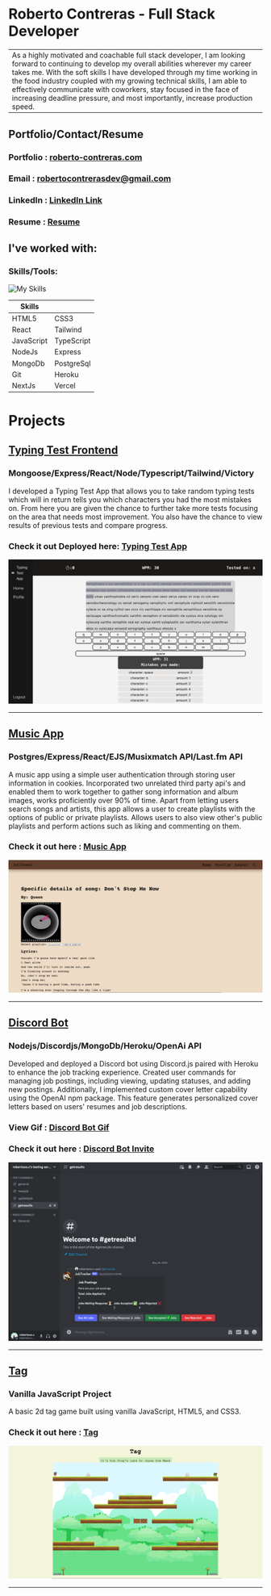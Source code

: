 # Roberto Contreras - Full Stack Developer

<table>
<tr>
<td>
As a highly motivated and coachable full stack developer, I am looking forward to continuing to develop my overall abilities wherever my career takes me. With the soft skills I have developed through my time working in the food industry coupled with my growing technical skills, I am able to effectively communicate with coworkers, stay focused in the face of increasing deadline pressure, and most importantly, increase production speed.
</td>
</tr>
</table>


## Portfolio/Contact/Resume

### Portfolio : <a href='https://www.roberto-contreras.com' target ="_blank">roberto-contreras.com</a>

### Email : <a href="mailto:robertocontrerasdev@gmail.com" target= "_blank" >robertocontrerasdev@gmail.com</a>

### LinkedIn : <a href="https://www.linkedin.com/in/robertocontreras-software/" target= "_blank" >LinkedIn Link</a>
### Resume : <a href='https://www.roberto-contreras.com/RobertoContrerasResume.pdf' target='_blank'>Resume</a>

## I've worked with:

### Skills/Tools:

![My Skills](https://skillicons.dev/icons?i=react,nodejs,express,mongodb,heroku,tailwind,git,js,ts,nextjs,vercel,postgres,html,css)

| Skills     |            |
| ---------- | ---------- |
| HTML5      | CSS3       |
| React      | Tailwind   |
| JavaScript | TypeScript |
| NodeJs     | Express    |
| MongoDb    | PostgreSql |
| Git        | Heroku     |
| NextJs     | Vercel     |

# Projects

## <a href='https://github.com/robertoooc/TypingTestApp-client' target="_blank">Typing Test Frontend</a>

### Mongoose/Express/React/Node/Typescript/Tailwind/Victory

I developed a Typing Test App that allows you to take random typing tests which will in return tells you which characters you had the most mistakes on. From here you are given the chance to further take more tests focusing on the area that needs most improvement. You also have the chance to view results of previous tests and compare progress.

### Check it out Deployed here: <a href='https://benevolent-medovik-143b82.netlify.app/' target="_blank">Typing Test App</a>

![Typing Test](imgs/TypingTestApp.png)

<hr>

## <a href='https://github.com/robertoooc/project-2' target="_blank">Music App</a>

### Postgres/Express/React/EJS/Musixmatch API/Last.fm API

A music app using a simple user authentication through storing user information in cookies. Incorporated two unrelated third party api's and enabled them to work together to gather song information and album images, works proficiently over 90% of time. Apart from letting users search songs and artists, this app allows a user to create playlists with the options of public or private playlists. Allows users to also view other's public playlists and perform actions such as liking and commenting on them.

### Check it out here : <a href='https://roberto-project-two-1114.herokuapp.com/' target="_blank">Music App</a>

![music app](imgs/musicApp.png)

<hr>

## <a href='https://github.com/robertoooc/Discord-bot' target="_blank">Discord Bot</a>

### Nodejs/Discordjs/MongoDb/Heroku/OpenAi API

Developed and deployed a Discord bot using Discord.js paired with Heroku to enhance the job tracking experience. Created user commands for managing job postings, including viewing, updating statuses, and adding new postings. Additionally, I implemented custom cover letter capability using the OpenAI npm package. This feature generates personalized cover letters based on users' resumes and job descriptions.

### View Gif : <a href='https://github.com/robertoooc/Discord-bot/blob/main/gifs/getResults.gif' target="_blank">Discord Bot Gif</a>

### Check it out here : <a href='https://discord.com/oauth2/authorize?client_id=1106759915466403870&permissions=26829587381312&scope=bot' target="_blank">Discord Bot Invite</a>

![Discord Bot](imgs/DiscordBot.png)

<hr>

## <a href='https://github.com/robertoooc/project1-pitch' target="_blank">Tag</a>

### Vanilla JavaScript Project

A basic 2d tag game built using vanilla JavaScript, HTML5, and CSS3.

### Check it out here : <a href='https://robertoooc.github.io/project1-pitch/' target="_blank">Tag</a>

![tag](imgs/tag.png)

<hr>

